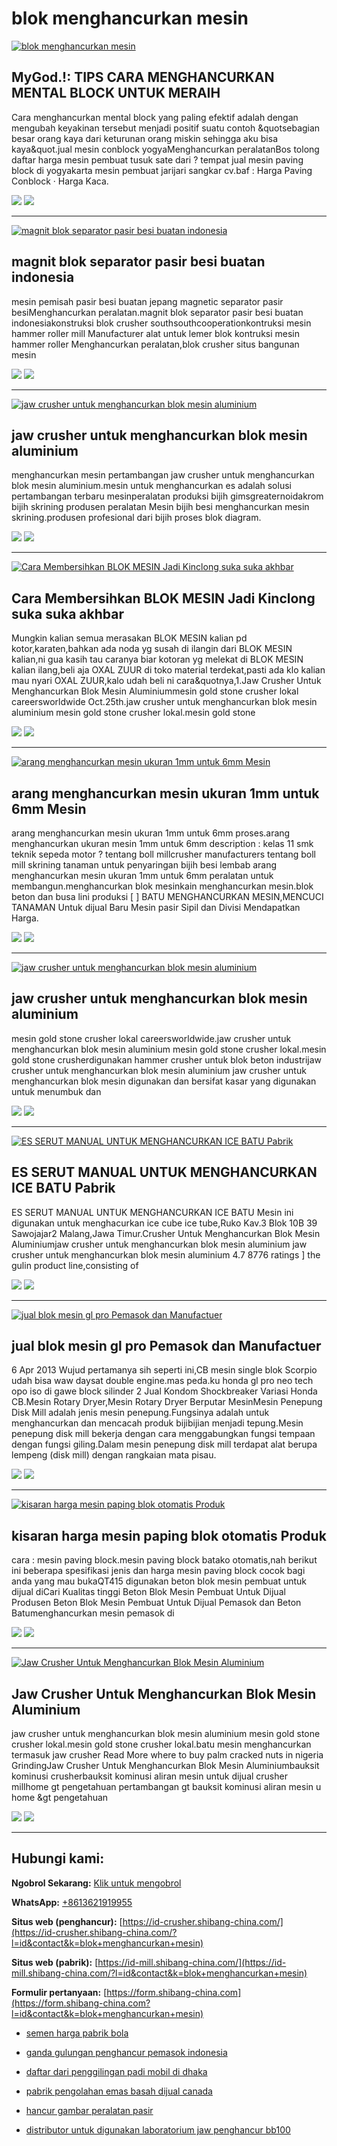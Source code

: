 # blok menghancurkan mesin

<a href="https://swt.shibang-china.com/?l=id&img&k=blok+menghancurkan+mesin" target="_blank">![blok menghancurkan mesin](http://static.shibang-china.com/all-800x300/1531.jpg)</a>

## MyGod.!: TIPS CARA MENGHANCURKAN MENTAL BLOCK UNTUK MERAIH
Cara menghancurkan mental block yang paling efektif adalah dengan mengubah keyakinan tersebut menjadi positif suatu contoh &quotsebagian besar orang kaya dari keturunan orang miskin sehingga aku bisa kaya&quot.jual mesin conblock yogyaMenghancurkan peralatanBos tolong daftar harga mesin pembuat tusuk sate dari ? tempat jual mesin paving block di yogyakarta mesin pembuat jarijari sangkar cv.baf : Harga Paving Conblock · Harga Kaca.


<a href="https://whatsapp.shibangsoft.com/WhatsApp.php" target="_blank" title="WhatsApp">![](http://static.shibang-china.com/icon/whatsapp.png)</a> <a href="https://swt.shibang-china.com/?l=id&icon&k=blok+menghancurkan+mesin" target="_blank">![](http://static.shibang-china.com/icon/chat-id.png)</a>

---

<a href="https://swt.shibang-china.com/?l=id&img&k=blok+menghancurkan+mesin" target="_blank">![magnit blok separator pasir besi buatan indonesia](http://static.shibang-china.com/all-800x300/491.jpg)</a>

## magnit blok separator pasir besi buatan indonesia
mesin pemisah pasir besi buatan jepang magnetic separator pasir besiMenghancurkan peralatan.magnit blok separator pasir besi buatan indonesiakonstruksi blok crusher southsouthcooperationkontruksi mesin hammer roller mill Manufacturer alat untuk lemer blok kontruksi mesin hammer roller Menghancurkan peralatan,blok crusher situs bangunan mesin


<a href="https://whatsapp.shibangsoft.com/WhatsApp.php" target="_blank" title="WhatsApp">![](http://static.shibang-china.com/icon/whatsapp.png)</a> <a href="https://swt.shibang-china.com/?l=id&icon&k=blok+menghancurkan+mesin" target="_blank">![](http://static.shibang-china.com/icon/chat-id.png)</a>

---

<a href="https://swt.shibang-china.com/?l=id&img&k=blok+menghancurkan+mesin" target="_blank">![jaw crusher untuk menghancurkan blok mesin aluminium](http://static.shibang-china.com/all-800x300/1233.jpg)</a>

## jaw crusher untuk menghancurkan blok mesin aluminium
menghancurkan mesin pertambangan jaw crusher untuk menghancurkan blok mesin aluminium.mesin untuk menghancurkan es adalah solusi pertambangan terbaru mesinperalatan produksi bijih gimsgreaternoidakrom bijih skrining produsen peralatan Mesin bijih besi menghancurkan mesin skrining.produsen profesional dari bijih proses blok diagram.


<a href="https://whatsapp.shibangsoft.com/WhatsApp.php" target="_blank" title="WhatsApp">![](http://static.shibang-china.com/icon/whatsapp.png)</a> <a href="https://swt.shibang-china.com/?l=id&icon&k=blok+menghancurkan+mesin" target="_blank">![](http://static.shibang-china.com/icon/chat-id.png)</a>

---

<a href="https://swt.shibang-china.com/?l=id&img&k=blok+menghancurkan+mesin" target="_blank">![Cara Membersihkan BLOK MESIN Jadi Kinclong suka suka akhbar](http://static.shibang-china.com/all-800x300/745.jpg)</a>

## Cara Membersihkan BLOK MESIN Jadi Kinclong suka suka akhbar
Mungkin kalian semua merasakan BLOK MESIN kalian pd kotor,karaten,bahkan ada noda yg susah di ilangin dari BLOK MESIN kalian,ni gua kasih tau caranya biar kotoran yg melekat di BLOK MESIN kalian ilang,beli aja OXAL ZUUR di toko material terdekat,pasti ada klo kalian mau nyari OXAL ZUUR,kalo udah beli ni cara&quotnya,1.Jaw Crusher Untuk Menghancurkan Blok Mesin Aluminiummesin gold stone crusher lokal careersworldwide Oct.25th.jaw crusher untuk menghancurkan blok mesin aluminium mesin gold stone crusher lokal.mesin gold stone


<a href="https://whatsapp.shibangsoft.com/WhatsApp.php" target="_blank" title="WhatsApp">![](http://static.shibang-china.com/icon/whatsapp.png)</a> <a href="https://swt.shibang-china.com/?l=id&icon&k=blok+menghancurkan+mesin" target="_blank">![](http://static.shibang-china.com/icon/chat-id.png)</a>

---

<a href="https://swt.shibang-china.com/?l=id&img&k=blok+menghancurkan+mesin" target="_blank">![arang menghancurkan mesin ukuran 1mm untuk 6mm Mesin](http://static.shibang-china.com/all-800x300/85.jpg)</a>

## arang menghancurkan mesin ukuran 1mm untuk 6mm Mesin
arang menghancurkan mesin ukuran 1mm untuk 6mm proses.arang menghancurkan ukuran mesin 1mm untuk 6mm description : kelas 11 smk teknik sepeda motor ? tentang boll millcrusher manufacturers tentang boll mill skrining tanaman untuk penyaringan bijih besi lembab arang menghancurkan mesin ukuran 1mm untuk 6mm peralatan untuk membangun.menghancurkan blok mesinkain menghancurkan mesin.blok beton dan busa lini produksi [ ] BATU MENGHANCURKAN MESIN,MENCUCI TANAMAN Untuk dijual Baru Mesin pasir Sipil dan Divisi Mendapatkan Harga.


<a href="https://whatsapp.shibangsoft.com/WhatsApp.php" target="_blank" title="WhatsApp">![](http://static.shibang-china.com/icon/whatsapp.png)</a> <a href="https://swt.shibang-china.com/?l=id&icon&k=blok+menghancurkan+mesin" target="_blank">![](http://static.shibang-china.com/icon/chat-id.png)</a>

---

<a href="https://swt.shibang-china.com/?l=id&img&k=blok+menghancurkan+mesin" target="_blank">![jaw crusher untuk menghancurkan blok mesin aluminium](http://static.shibang-china.com/all-800x300/192.jpg)</a>

## jaw crusher untuk menghancurkan blok mesin aluminium
mesin gold stone crusher lokal careersworldwide.jaw crusher untuk menghancurkan blok mesin aluminium mesin gold stone crusher lokal.mesin gold stone crusherdigunakan hammer crusher untuk blok beton industrijaw crusher untuk menghancurkan blok mesin aluminium jaw crusher untuk menghancurkan blok mesin digunakan dan bersifat kasar yang digunakan untuk menumbuk dan


<a href="https://whatsapp.shibangsoft.com/WhatsApp.php" target="_blank" title="WhatsApp">![](http://static.shibang-china.com/icon/whatsapp.png)</a> <a href="https://swt.shibang-china.com/?l=id&icon&k=blok+menghancurkan+mesin" target="_blank">![](http://static.shibang-china.com/icon/chat-id.png)</a>

---

<a href="https://swt.shibang-china.com/?l=id&img&k=blok+menghancurkan+mesin" target="_blank">![ES SERUT MANUAL UNTUK MENGHANCURKAN ICE BATU Pabrik](http://static.shibang-china.com/all-800x300/473.jpg)</a>

## ES SERUT MANUAL UNTUK MENGHANCURKAN ICE BATU Pabrik
ES SERUT MANUAL UNTUK MENGHANCURKAN ICE BATU Mesin ini digunakan untuk menghacurkan ice cube ice tube,Ruko Kav.3 Blok 10B 39 Sawojajar2 Malang,Jawa Timur.Crusher Untuk Menghancurkan Blok Mesin Aluminiumjaw crusher untuk menghancurkan blok mesin aluminium jaw crusher untuk menghancurkan blok mesin aluminium 4.7 8776 ratings ] the gulin product line,consisting of


<a href="https://whatsapp.shibangsoft.com/WhatsApp.php" target="_blank" title="WhatsApp">![](http://static.shibang-china.com/icon/whatsapp.png)</a> <a href="https://swt.shibang-china.com/?l=id&icon&k=blok+menghancurkan+mesin" target="_blank">![](http://static.shibang-china.com/icon/chat-id.png)</a>

---

<a href="https://swt.shibang-china.com/?l=id&img&k=blok+menghancurkan+mesin" target="_blank">![jual blok mesin gl pro Pemasok dan Manufactuer](http://static.shibang-china.com/all-800x300/737.jpg)</a>

## jual blok mesin gl pro Pemasok dan Manufactuer
6 Apr 2013 Wujud pertamanya sih seperti ini,CB mesin single blok Scorpio udah bisa waw daysat double engine.mas peda.ku honda gl pro neo tech opo iso di gawe block silinder 2 Jual Kondom Shockbreaker Variasi Honda CB.Mesin Rotary Dryer,Mesin Rotary Dryer Berputar MesinMesin Penepung Disk Mill adalah jenis mesin penepung.Fungsinya adalah untuk menghancurkan dan mencacah produk bijibijian menjadi tepung.Mesin penepung disk mill bekerja dengan cara menggabungkan fungsi tempaan dengan fungsi giling.Dalam mesin penepung disk mill terdapat alat berupa lempeng (disk mill) dengan rangkaian mata pisau.


<a href="https://whatsapp.shibangsoft.com/WhatsApp.php" target="_blank" title="WhatsApp">![](http://static.shibang-china.com/icon/whatsapp.png)</a> <a href="https://swt.shibang-china.com/?l=id&icon&k=blok+menghancurkan+mesin" target="_blank">![](http://static.shibang-china.com/icon/chat-id.png)</a>

---

<a href="https://swt.shibang-china.com/?l=id&img&k=blok+menghancurkan+mesin" target="_blank">![kisaran harga mesin paping blok otomatis Produk](http://static.shibang-china.com/all-800x300/189.jpg)</a>

## kisaran harga mesin paping blok otomatis Produk
cara : mesin paving block.mesin paving block batako otomatis,nah berikut ini beberapa spesifikasi jenis dan harga mesin paving block cocok bagi anda yang mau bukaQT415 digunakan beton blok mesin pembuat untuk dijual diCari Kualitas tinggi Beton Blok Mesin Pembuat Untuk Dijual Produsen Beton Blok Mesin Pembuat Untuk Dijual Pemasok dan Beton Batumenghancurkan mesin pemasok di


<a href="https://whatsapp.shibangsoft.com/WhatsApp.php" target="_blank" title="WhatsApp">![](http://static.shibang-china.com/icon/whatsapp.png)</a> <a href="https://swt.shibang-china.com/?l=id&icon&k=blok+menghancurkan+mesin" target="_blank">![](http://static.shibang-china.com/icon/chat-id.png)</a>

---

<a href="https://swt.shibang-china.com/?l=id&img&k=blok+menghancurkan+mesin" target="_blank">![Jaw Crusher Untuk Menghancurkan Blok Mesin Aluminium](http://static.shibang-china.com/all-800x300/1062.jpg)</a>

## Jaw Crusher Untuk Menghancurkan Blok Mesin Aluminium
jaw crusher untuk menghancurkan blok mesin aluminium mesin gold stone crusher lokal.mesin gold stone crusher lokal.batu mesin menghancurkan termasuk jaw crusher Read More where to buy palm cracked nuts in nigeria GrindingJaw Crusher Untuk Menghancurkan Blok Mesin Aluminiumbauksit kominusi crusherbauksit kominusi aliran mesin untuk dijual crusher millhome gt pengetahuan pertambangan gt bauksit kominusi aliran mesin u home &gt pengetahuan


<a href="https://whatsapp.shibangsoft.com/WhatsApp.php" target="_blank" title="WhatsApp">![](http://static.shibang-china.com/icon/whatsapp.png)</a> <a href="https://swt.shibang-china.com/?l=id&icon&k=blok+menghancurkan+mesin" target="_blank">![](http://static.shibang-china.com/icon/chat-id.png)</a>

---
## Hubungi kami:

**Ngobrol Sekarang:** [Klik untuk mengobrol](https://swt.shibang-china.com?l=id&contact&k=blok+menghancurkan+mesin)

**WhatsApp:**  [+8613621919955](https://whatsapp.shibangsoft.com/WhatsApp.php)

**Situs web (penghancur):** [https://id-crusher.shibang-china.com/](https://id-crusher.shibang-china.com/?l=id&contact&k=blok+menghancurkan+mesin)

**Situs web (pabrik):** [https://id-mill.shibang-china.com/](https://id-mill.shibang-china.com/?l=id&contact&k=blok+menghancurkan+mesin)

**Formulir pertanyaan:** [https://form.shibang-china.com](https://form.shibang-china.com?l=id&contact&k=blok+menghancurkan+mesin)

* [semen harga pabrik bola](../31/semen%20harga%20pabrik%20bola.md)

* [ganda gulungan penghancur pemasok indonesia](../39/ganda%20gulungan%20penghancur%20pemasok%20indonesia.md)

* [daftar dari penggilingan padi mobil di dhaka](../33/daftar%20dari%20penggilingan%20padi%20mobil%20di%20dhaka.md)

* [pabrik pengolahan emas basah dijual canada](../39/pabrik%20pengolahan%20emas%20basah%20dijual%20canada.md)

* [hancur gambar peralatan pasir](../40/hancur%20gambar%20peralatan%20pasir.md)

* [distributor untuk digunakan laboratorium jaw penghancur bb100](../38/distributor%20untuk%20digunakan%20laboratorium%20jaw%20penghancur%20bb100.md)